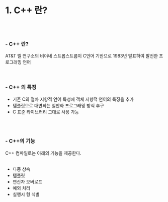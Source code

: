 # 1. C++ 란?   
   
<br/>
<br/>

### - C++ 란?  
    
AT&T 벨 연구소의 비야네 스트롭스트룹이 C언어 기반으로 1983년 발표하여 발전한 프로그래밍 언어   
<br/>
<br/>
### - C++ 의 특징   
    
* 기존 C의 절차 지향적 언어 특성에 객체 지향적 언어의 특징을 추가
* 템플릿으로 대변되는 일반화 프로그래밍 방식 추구
* C 표준 라이브러리 그대로 사용 가능   
<br/>
<br/>

### - C++의 기능
   
C++ 컴파일로는 아래의 기능을 제공한다.   
<br/>
* 다중 상속
* 템플릿
* 연산자 오버로드
* 예외 처리
* 실행시 형 식별   
<br/>
<br/>
